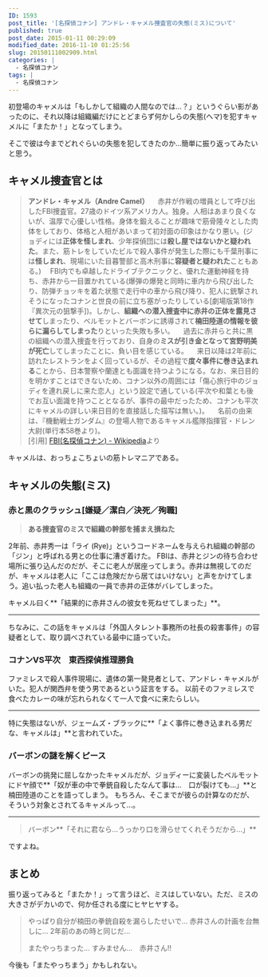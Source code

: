 ```yaml
---
ID: 1593
post_title: '[名探偵コナン] アンドレ・キャメル捜査官の失態(ミス)について'
published: true
post_date: 2015-01-11 00:29:09
modified_date: 2016-11-10 01:25:56
slug: 20150111002909.html
categories: |
  - 名探偵コナン
tags: |
  - 名探偵コナン
---
```

初登場のキャメルは「もしかして組織の人間なのでは…？」というぐらい影があったのに、それ以降は組織編だけにとどまらず何かしらの失態(ヘマ)を犯すキャメルに「またか！」となってしまう。

そこで彼は今までどれぐらいの失態を犯してきたのか…簡単に振り返ってみたいと思う。
<!--more-->
<h2>キャメル捜査官とは</h2>
<blockquote>
<b>アンドレ・キャメル（Andre Camel）</b> 
　赤井が作戦の増員として呼び出したFBI捜査官。27歳のドイツ系アメリカ人。独身。人相はあまり良くないが、温厚で心優しい性格。身体を鍛えることが趣味で筋骨隆々とした肉体をしており、体格と人相があいまって初対面の印象はかなり悪い。(ジョディには<strong>正体を怪しまれ</strong>、少年探偵団には<strong>殺し屋ではないかと疑われた</strong>。また、筋トレをしていたビルで殺人事件が発生した際にも千葉刑事には<strong>怪しまれ</strong>、現場にいた目暮警部と高木刑事に<strong>容疑者と疑われた</strong>こともある。) 
　FBI内でも卓越したドライブテクニックと、優れた運動神経を持ち、赤井から一目置かれている(爆弾の爆発と同時に車内から飛び出したり、防弾チョッキを着た状態で走行中の車から飛び降り、犯人に銃撃されそうになったコナンと世良の前に立ち塞がったりしている[劇場版第18作『異次元の狙撃手])。しかし、<strong>組織への潜入捜査中に赤井の正体を露見させて</strong>しまったり、ベルモットとバーボンに誘導されて<strong>楠田陸道の情報を彼らに漏らしてしまった</strong>りといった失敗も多い。 
　過去に赤井らと共に黒の組織への潜入捜査を行っており、自身の<strong>ミスが引き金となって宮野明美が死亡</strong>してしまったことに、負い目を感じている。 
　来日以降は2年前に訪れたレストランをよく回っているが、その過程で<strong>度々事件に巻き込まれる</strong>ことから、日本警察や蘭達とも面識を持つようになる。なお、来日目的を明かすことはできないため、コナン以外の周囲には「傷心旅行中のジョディを連れ戻しに来た恋人」という設定で通している(平次や和葉とも後でお互い面識を持つこととなるが、事件の最中だったため、コナンも平次にキャメルの詳しい来日目的を直接話した描写は無い。)。 
　名前の由来は、『機動戦士ガンダム』の登場人物であるキャメル艦隊指揮官・ドレン大尉(単行本58巻より)。
<footer>[引用] <a href="http://ja.wikipedia.org/wiki/FBI_%28%E5%90%8D%E6%8E%A2%E5%81%B5%E3%82%B3%E3%83%8A%E3%83%B3%29#.E3.83.A1.E3.83.B3.E3.83.90.E3.83.BC">FBI(名探偵コナン) - Wikipedia</a>より</footer>
</blockquote>

キャメルは、おっちょこちょいの筋トレマニアである。

## キャメルの失態(ミス)
### 赤と黒のクラッシュ[嫌疑／潔白／決死／殉職]

> **ある捜査官のミスで組織の幹部を捕まえ損ねた**

2年前、赤井秀一は「ライ (Rye)」というコードネームを与えられ組織の幹部の「ジン」と呼ばれる男との仕事に漕ぎ着けた。 
FBIは、赤井とジンの待ち合わせ場所に張り込んだのだが、そこに老人が居座ってしまう。赤井は無視してのだが、キャメルは老人に「ここは危険だから居てはいけない」と声をかけてしまう。追い払った老人も組織の一員で赤井の正体がバレてしまった。

キャメル曰く**「結果的に赤井さんの彼女を死ねせてしまった」**。

---

ちなみに、この話をキャメルは「外国人タレント事務所の社長の殺害事件」の容疑者として、取り調べされている最中に語っていた。

### コナンVS平次　東西探偵推理勝負
ファミレスで殺人事件現場に、遺体の第一発見者として、アンドレ・キャメルがいた。犯人が関西弁を使う男であるという証言をする。 
以前そのファミレスで食べたカレーの味が忘れられなくて一人で食べに来たらしい。

---

特に失態はないが、ジェームズ・ブラックに**「よく事件に巻き込まれる男だな、キャメルは」**と言われていた。

### バーボンの謎を解くピース
バーボンの挑発に屈しなかったキャメルだが、ジョディーに変装したベルモットにドヤ顔で**「奴が車の中で拳銃自殺したなんて事は…　口が裂けても…」**と楠田陸道のことを語ってしまう。 
もちろん、そこまでが彼らの計算なのだが、そういう対象とされてるキャメルって…。

---

> バーボン**「それに君なら…うっかり口を滑らせてくれそうだから…」**

ですよね。

## まとめ
振り返ってみると「またか！」って言うほど、ミスはしていない。ただ、ミスの大きさがデカいので、何か任される度にヒヤヒヤする。

> やっぱり自分が楠田の拳銃自殺を漏らしたせいで… 
> 赤井さんの計画を台無しに… 
> 2年前のあの時と同じだ…
>   
> またやっちまった… 
> すみません…　赤井さん!!

今後も「またやっちまう」かもしれない。